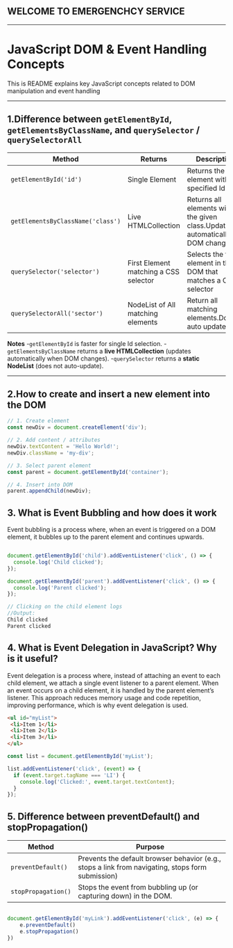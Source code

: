 ## WELCOME TO EMERGENCHCY SERVICE
---

# JavaScript DOM & Event Handling Concepts

This is README explains key JavaScript concepts related to DOM manipulation and event handling

---

## 1.Difference between `getElementById`, `getElementsByClassName`, and `querySelector` / `querySelectorAll`

| Method                            | Returns                               | Description                                                                | Example                                          |
| --------------------------------- | ------------------------------------- | -------------------------------------------------------------------------- | ------------------------------------------------ |
| `getElementById('id')`            | Single Element                        | Returns the element with the specified Id                                  | `document.getElementById(myId)`                  |
| `getElementsByClassName('class')` | Live HTMLCollection                   | Returns all elements with the given class.Update automatically DOM changes | `document.getElementsByClassName('myClassName')` |
| `querySelector('selector')`       | First Element matching a CSS selector | Selects the first element in the DOM that matches a CSS selector           | `document.querySelectory('.class')`              |
| `querySelectorAll('sector')`      | NodeList of All matching elements     | Return all matching elements.Dosen't auto update                           | `document.querySelectorAll('.Class')`            |

**Notes**
-`getElementById` is faster for single Id selection.
-`getElementsByClassName` returns a **live HTMLCollection** (updates automatically when DOM changes).
-`querySelector` returns a **static NodeList** (does not auto-update).

----

## 2.How to create and insert a new element into the DOM  

```javascript
// 1. Create element
const newDiv = document.createElement('div');

// 2. Add content / attributes
newDiv.textContent = 'Hello World!';
newDiv.className = 'my-div';

// 3. Select parent element
const parent = document.getElementById('container');

// 4. Insert into DOM
parent.appendChild(newDiv);


```

## 3. What is Event Bubbling and how does it work
Event bubbling is a process where, when an event is triggered on a DOM element, it bubbles up to the parent element and continues upwards.

```javascript

document.getElementById('child').addEventListener('click', () => {
  console.log('Child clicked');
});

document.getElementById('parent').addEventListener('click', () => {
  console.log('Parent clicked');
});

// Clicking on the child element logs
//Output:
Child clicked
Parent clicked

```
## 4. What is Event Delegation in JavaScript? Why is it useful?
 
 Event delegation is a process where, instead of attaching an event to each child element, we attach a single event listener to a parent element. When an event occurs on a child element, it is handled by the parent element’s listener. This approach reduces memory usage and code repetition, improving performance, which is why event delegation is used.

 ```html
 <ul id="myList">
  <li>Item 1</li>
  <li>Item 2</li>
  <li>Item 3</li>
</ul>
```

```javaScript
const list = document.getElementById('myList');

list.addEventListener('click', (event) => {
  if (event.target.tagName === 'LI') {
    console.log('Clicked:', event.target.textContent);
  }
});

```
## 5. Difference between preventDefault() and stopPropagation()

| Method              | Purpose                                                                                           |
| ------------------- | ------------------------------------------------------------------------------------------------- |
| `preventDefault()`  | Prevents the default browser behavior (e.g., stops a link from navigating, stops form submission) |
| `stopPropagation()` | Stops the event from bubbling up (or capturing down) in the DOM.                                  |


```javaScript

document.getElementById('myLink').addEventListener('click', (e) => {
    e.preventDefault()
    e.stopPropagation()    
})


